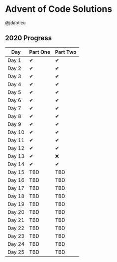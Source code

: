 # Advent of Code Solutions
@jdabtieu

## 2020 Progress

| Day   | Part One | Part Two | 
| ----- | -------- | -------- |
| Day 1 | ✔ | ✔ |
| Day 2 | ✔ | ✔ |
| Day 3 | ✔ | ✔ |
| Day 4 | ✔ | ✔ |
| Day 5 | ✔ | ✔ |
| Day 6 | ✔ | ✔ |
| Day 7 | ✔ | ✔ |
| Day 8 | ✔ | ✔ |
| Day 9 | ✔ | ✔ |
| Day 10| ✔ | ✔ |
| Day 11| ✔ | ✔ |
| Day 12| ✔ | ✔ |
| Day 13| ✔ | ❌ |
| Day 14| ✔ | ✔ |
| Day 15| TBD | TBD |
| Day 16| TBD | TBD |
| Day 17| TBD | TBD |
| Day 18| TBD | TBD |
| Day 19| TBD | TBD |
| Day 20| TBD | TBD |
| Day 21| TBD | TBD |
| Day 22| TBD | TBD |
| Day 23| TBD | TBD |
| Day 24| TBD | TBD |
| Day 25| TBD | TBD |
